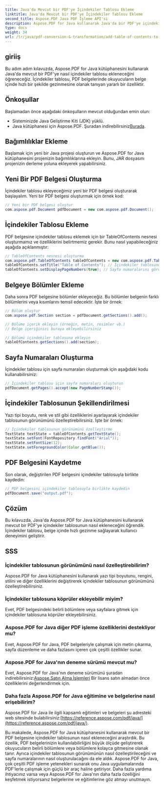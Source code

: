 ```yaml
---
title: Java'da Mevcut bir PDF'ye İçindekiler Tablosu Ekleme
linktitle: Java'da Mevcut bir PDF'ye İçindekiler Tablosu Ekleme
second_title: Aspose.PDF Java PDF İşleme API'si
description: Aspose.PDF for Java kullanarak Java'da bir PDF'ye içindekiler tablosunu nasıl ekleyeceğinizi öğrenin. Bu adım adım kılavuzla belgede gezinmeyi geliştirin.
type: docs
weight: 34
url: /tr/java/pdf-conversion-&-transformation/add-table-of-contents-to-existing-pdf-in-java/
---
```


## giriiş
Bu adım adım kılavuzda, Aspose.PDF for Java kütüphanesini kullanarak Java'da mevcut bir PDF'ye nasıl içindekiler tablosu ekleneceğini öğreneceğiz. İçindekiler tablosu, PDF belgelerinde okuyucuların belge içinde hızlı bir şekilde gezinmesine olanak tanıyan yararlı bir özelliktir.

## Önkoşullar
Başlamadan önce aşağıdaki önkoşulların mevcut olduğundan emin olun:
- Sisteminizde Java Geliştirme Kiti (JDK) yüklü.
-  Java kütüphanesi için Aspose.PDF. Şuradan indirebilirsiniz[Burada](https://releases.aspose.com/pdf/java/).

## Bağımlılıklar Ekleme
Başlamak için yeni bir Java projesi oluşturun ve Aspose.PDF for Java kütüphanesini projenizin bağımlılıklarına ekleyin. Bunu, JAR dosyasını projenizin derleme yoluna ekleyerek yapabilirsiniz.

## Yeni Bir PDF Belgesi Oluşturma
İçindekiler tablosu ekleyeceğimiz yeni bir PDF belgesi oluşturarak başlayalım. Yeni bir PDF belgesi oluşturmak için örnek kod:

```java
// Yeni bir PDF belgesi oluştur
com.aspose.pdf.Document pdfDocument = new com.aspose.pdf.Document();
```

## İçindekiler Tablosu Ekleme
PDF belgesine içindekiler tablosu eklemek için bir TableOfContents nesnesi oluşturmamız ve özelliklerini belirtmemiz gerekir. Bunu nasıl yapabileceğiniz aşağıda açıklanmıştır:

```java
// TableOfContents nesnesi oluşturma
com.aspose.pdf.TableOfContents tableOfContents = new com.aspose.pdf.TableOfContents();
tableOfContents.setTitle("Table of Contents"); // İçindekiler tablosunun başlığını ayarlayın
tableOfContents.setDisplayPageNumbers(true); // Sayfa numaralarını görüntüle
```

## Belgeye Bölümler Ekleme
Daha sonra PDF belgesine bölümler ekleyeceğiz. Bu bölümler belgenin farklı bölümlerini veya kısımlarını temsil edecektir. İşte bir örnek:

```java
// Bölüm oluştur
com.aspose.pdf.Section section = pdfDocument.getSections().add();

// Bölüme içerik ekleyin (örneğin, metin, resimler vb.)
// Belge içeriğinizi buraya ekleyebilirsiniz

// Bölümü içindekiler tablosuna ekleyin
tableOfContents.getSections().add(section);
```

## Sayfa Numaraları Oluşturma
İçindekiler tablosu için sayfa numaraları oluşturmak için aşağıdaki kodu kullanabilirsiniz:

```java
// İçindekiler tablosu için sayfa numaraları oluşturun
pdfDocument.getPages().accept(new PageNumberStamp());
```

## İçindekiler Tablosunun Şekillendirilmesi
Yazı tipi boyutu, renk ve stil gibi özelliklerini ayarlayarak içindekiler tablosunun görünümünü özelleştirebilirsiniz. İşte bir örnek:

```java
// İçindekiler tablosunun görünümünü özelleştirme
TextState textState = tableOfContents.getTextState();
textState.setFont(FontRepository.findFont("Arial"));
textState.setFontSize(12);
textState.setForegroundColor(Color.getBlue());
```

## PDF Belgesini Kaydetme
Son olarak, değiştirilen PDF belgesini içindekiler tablosuyla birlikte kaydedin:

```java
// PDF belgesini içindekiler tablosuyla birlikte kaydedin
pdfDocument.save("output.pdf");
```

## Çözüm
Bu kılavuzda, Java'da Aspose.PDF for Java kütüphanesini kullanarak mevcut bir PDF'ye içindekiler tablosunun nasıl ekleneceğini öğrendik. İçindekiler tablosu, belge içinde hızlı gezinme sağlayarak kullanıcı deneyimini geliştirir.

## SSS
### İçindekiler tablosunun görünümünü nasıl özelleştirebilirim?
Aspose.PDF for Java kütüphanesini kullanarak yazı tipi boyutunu, rengini, stilini ve diğer özelliklerini değiştirerek içindekiler tablosunun görünümünü özelleştirebilirsiniz.

### İçindekiler tablosuna köprüler ekleyebilir miyim?
Evet, PDF belgesindeki belirli bölümlere veya sayfalara gitmek için içindekiler tablosuna köprüler ekleyebilirsiniz.

### Aspose.PDF for Java diğer PDF işleme özelliklerini destekliyor mu?
Evet, Aspose.PDF for Java, PDF belgeleriyle çalışmak için metin çıkarma, sayfa düzenleme ve daha fazlasını içeren çok çeşitli özellikler sunar.

### Aspose.PDF for Java'nın deneme sürümü mevcut mu?
 Evet, Aspose.PDF for Java'nın deneme sürümünü şuradan indirebilirsiniz:[Aspose.Satın Alma İşlemleri](https://purchase.aspose.com/temporary-license/) Bir lisans satın almadan önce özelliklerini değerlendirmek için.

### Daha fazla Aspose.PDF for Java eğitimine ve belgelerine nasıl erişebilirim?
 Aspose.PDF for Java ile ilgili kapsamlı eğitimleri ve belgeleri şu adresteki web sitesinde bulabilirsiniz:[https://reference.aspose.com/pdf/java/](https://reference.aspose.com/pdf/java/).

Bu makalede, Aspose.PDF for Java kütüphanesini kullanarak mevcut bir PDF belgesine içindekiler tablosunun nasıl ekleneceğini araştırdık. Bu özellik, PDF belgelerinizin kullanılabilirliğini büyük ölçüde geliştirerek okuyucuların belirli bölümlere veya bölümlere kolayca gitmesine olanak tanır. Ayrıca içindekiler tablosunun görünümünün nasıl özelleştirileceğini ve sayfa numaralarının nasıl oluşturulacağını da ele aldık. Aspose.PDF for Java, çok çeşitli PDF işleme yetenekleri sunarak onu Java uygulamalarında PDF'lerle çalışmak için güçlü bir araç haline getiriyor. Daha fazla yardıma ihtiyacınız varsa veya Aspose.PDF for Java'nın daha fazla özelliğini keşfetmek istiyorsanız belgelerine ve eğitimlerine göz atmayı unutmayın.